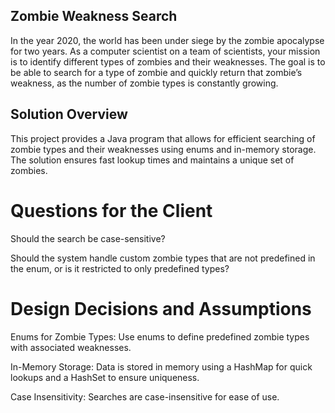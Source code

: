 ## Zombie Weakness Search
In the year 2020, the world has been under siege by the zombie apocalypse for two years. As a computer scientist on a team of scientists, your mission is to identify different types of zombies and their weaknesses. The goal is to be able to search for a type of zombie and quickly return that zombie’s weakness, as the number of zombie types is constantly growing.

## Solution Overview
This project provides a Java program that allows for efficient searching of zombie types and their weaknesses using enums and in-memory storage. The solution ensures fast lookup times and maintains a unique set of zombies.

# Questions for the Client
Should the search be case-sensitive?

Should the system handle custom zombie types that are not predefined in the enum, or is it restricted to only predefined types?

# Design Decisions and Assumptions
Enums for Zombie Types: Use enums to define predefined zombie types with associated weaknesses.

In-Memory Storage: Data is stored in memory using a HashMap for quick lookups and a HashSet to ensure uniqueness.

Case Insensitivity: Searches are case-insensitive for ease of use.
